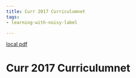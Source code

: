 ```yaml
---
title: Curr 2017 Curriculumnet
tags:
- learning-with-noisy-label

---
```


[local pdf](../../../pdfs/curr-2017-CurriculumNet.pdf)

# Curr 2017 Curriculumnet

